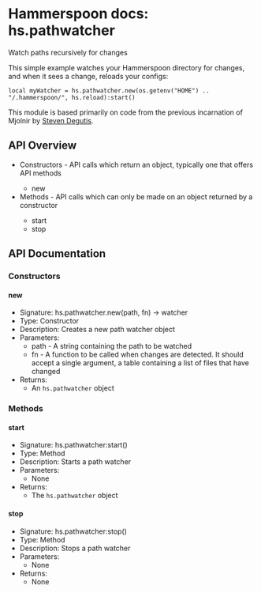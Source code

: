 # Hammerspoon docs: hs.pathwatcher

Watch paths recursively for changes

This simple example watches your Hammerspoon directory for changes, and when it sees a change, reloads your configs:

    local myWatcher = hs.pathwatcher.new(os.getenv("HOME") .. "/.hammerspoon/", hs.reload):start()

This module is based primarily on code from the previous incarnation of Mjolnir by [Steven Degutis](https://github.com/sdegutis/).

## API Overview
* Constructors - API calls which return an object, typically one that offers API methods</li>
  * new
* Methods - API calls which can only be made on an object returned by a constructor</li>
  * start
  * stop

## API Documentation

### Constructors

#### new
  * Signature: hs.pathwatcher.new(path, fn) -> watcher
  * Type: Constructor
  * Description: Creates a new path watcher object
  * Parameters:
     * path - A string containing the path to be watched
     * fn - A function to be called when changes are detected. It should accept a single argument, a table containing a list of files that have changed
  * Returns:
     * An `hs.pathwatcher` object

### Methods

#### start
  * Signature: hs.pathwatcher:start()
  * Type: Method
  * Description: Starts a path watcher
  * Parameters:
     * None
  * Returns:
     * The `hs.pathwatcher` object

#### stop
  * Signature: hs.pathwatcher:stop()
  * Type: Method
  * Description: Stops a path watcher
  * Parameters:
     * None
  * Returns:
     * None
